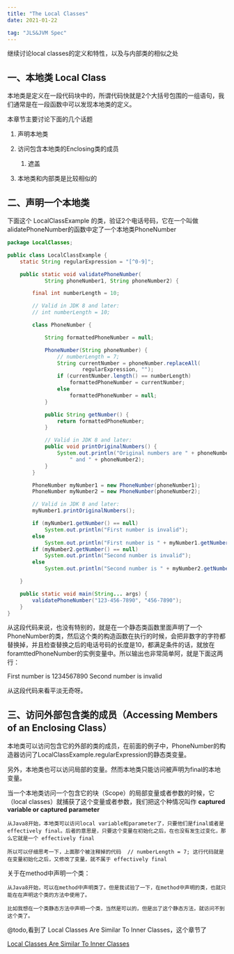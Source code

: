 ```yaml
---
title: "The Local Classes" 
date: 2021-01-22

tag: "JLS&JVM Spec"
---
```


继续讨论local classes的定义和特性，以及与内部类的相似之处

<!--more-->

## 一、本地类 Local Class

本地类是定义在一段代码块中的，所谓代码快就是2个大括号包围的一组语句，我们通常是在一段函数中可以发现本地类的定义。

本章节主要讨论下面的几个话题

1. 声明本地类

2. 访问包含本地类的Enclosing类的成员
    1. 遮盖

3. 本地类和内部类是比较相似的

## 二、声明一个本地类

下面这个 LocalClassExample 的类，验证2个电话号码，它在一个叫做alidatePhoneNumber的函数中定了一个本地类PhoneNumber

```java
package LocalClasses;

public class LocalClassExample {
    static String regularExpression = "[^0-9]";

    public static void validatePhoneNumber(
            String phoneNumber1, String phoneNumber2) {

        final int numberLength = 10;

        // Valid in JDK 8 and later:
        // int numberLength = 10;

        class PhoneNumber {

            String formattedPhoneNumber = null;

            PhoneNumber(String phoneNumber) {
                // numberLength = 7;
                String currentNumber = phoneNumber.replaceAll(
                        regularExpression, "");
                if (currentNumber.length() == numberLength)
                    formattedPhoneNumber = currentNumber;
                else
                    formattedPhoneNumber = null;
            }

            public String getNumber() {
                return formattedPhoneNumber;
            }

            // Valid in JDK 8 and later:
            public void printOriginalNumbers() {
                System.out.println("Original numbers are " + phoneNumber1 +
                    " and " + phoneNumber2);
            }
        }

        PhoneNumber myNumber1 = new PhoneNumber(phoneNumber1);
        PhoneNumber myNumber2 = new PhoneNumber(phoneNumber2);

        // Valid in JDK 8 and later:
        myNumber1.printOriginalNumbers();

        if (myNumber1.getNumber() == null)
            System.out.println("First number is invalid");
        else
            System.out.println("First number is " + myNumber1.getNumber());
        if (myNumber2.getNumber() == null)
            System.out.println("Second number is invalid");
        else
            System.out.println("Second number is " + myNumber2.getNumber());

    }

    public static void main(String... args) {
        validatePhoneNumber("123-456-7890", "456-7890");
    }
}
```

从这段代码来说，也没有特别的，就是在一个静态类函数里面声明了一个PhoneNumber的类，然后这个类的构造函数在执行的时候，会把非数字的字符都替换掉，并且检查替换之后的电话号码的长度是10，都满足条件的话，就放在foramttedPhoneNumber的实例变量中。所以输出也非常简单阿，就是下面这两行：

First number is 1234567890
Second number is invalid

从这段代码来看平淡无奇呀。

## 三、访问外部包含类的成员（Accessing Members of an Enclosing Class）

本地类可以访问包含它的外部的类的成员，在前面的例子中，PhoneNumber的构造器访问了LocalClassExample.regularExpression的静态类变量。

另外，本地类也可以访问局部的变量。然而本地类只能访问被声明为final的本地变量。

当一个本地类访问一个包含它的块（Scope）的局部变量或者参数的时候，它（local classes）就捕获了这个变量或者参数，我们把这个种情况叫作 **captured variable or captured parameter**

```text
从Java8开始，本地类可以访问local variable和parameter了，只要他们是final或者是 effectively final。后者的意思是，只要这个变量在初始化之后，在也没有发生过变化，那么它就是一个 effectively final

所以可以仔细思考一下，上面那个被注释掉的代码  // numberLength = 7; 这行代码就是在变量初始化之后，又修改了变量，就不属于 effectively final
```

关于在method中声明一个类：

```text
从Java8开始，可以在method中声明类了。但是我试验了一下，在method中声明的类，也就只能在在声明这个类的方法中使用了。

比如我想在一个类静态方法中声明一个类，当然是可以的，但是出了这个静态方法，就访问不到这个类了。
```

@todo,看到了 Local Classes Are Similar To Inner Classes，这个章节了

[Local Classes Are Similar To Inner Classes](https://docs.oracle.com/javase/tutorial/java/javaOO/localclasses.html)
